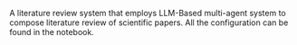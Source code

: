 A literature review system that employs LLM-Based multi-agent system to compose literature review of scientific papers. All the configuration can be found in the notebook.
